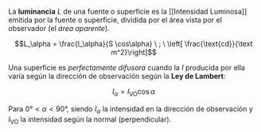 La **luminancia** $L$ de una fuente o superficie es la [[Intensidad Luminosa]] emitida por la fuente o superficie, dividida por el área vista por el observador (el _área aparente_).

$$L_\alpha = \frac{I_\alpha}{S \cos\alpha} \ ; \ \left[ \frac{\text{cd}}{\text m^2}\right]$$

Una superficie es _perfectamente difusora_ cuando la $I$ producida por ella varía según la dirección de observación según la **Ley de Lambert**:

$$I_\alpha = I_\text{VO} \cos \alpha$$

Para $0° \lt \alpha \lt 90°$, siendo $I_\alpha$ la intensidad en la dirección de observación y $I_\text{VO}$ la intensidad según la normal (perpendicular).
